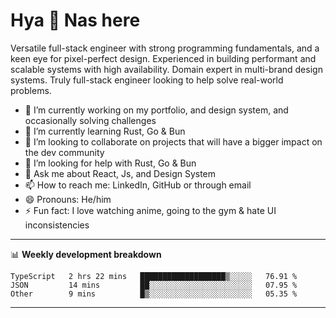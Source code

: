 # Hya 👋 Nas here

Versatile full-stack engineer with strong programming fundamentals, and a keen eye for pixel-perfect design. Experienced in building performant and scalable systems with high availability. Domain expert in multi-brand design systems. Truly full-stack engineer looking to help solve real-world problems.

- 🔭 I’m currently working on my portfolio, and design system, and occasionally solving challenges
- 🌱 I’m currently learning Rust, Go & Bun
- 👯 I’m looking to collaborate on projects that will have a bigger impact on the dev community
- 🤔 I’m looking for help with Rust, Go & Bun
- 💬 Ask me about React, Js, and Design System
- 📫 How to reach me: LinkedIn, GitHub or through email
- 😄 Pronouns: He/him
- ⚡ Fun fact: I love watching anime, going to the gym & hate UI inconsistencies

-------
📊 **Weekly development breakdown**
<!--START_SECTION:waka-->

```text
TypeScript   2 hrs 22 mins   ███████████████████▒░░░░░   76.91 %
JSON         14 mins         ██░░░░░░░░░░░░░░░░░░░░░░░   07.95 %
Other        9 mins          █▒░░░░░░░░░░░░░░░░░░░░░░░   05.35 %
```

<!--END_SECTION:waka-->
-------
